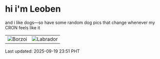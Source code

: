 # hi i'm Leoben

and i like dogs—so have some random dog pics that change whenever my CRON feels like it

|  |  |
|--------|----------|
| ![Borzoi](https://random-dog-vercel.vercel.app/api/random-borzoi?v=1758297063) | ![Labrador](https://random-dog-vercel.vercel.app/api/random-labrador?v=1758297063) |

Last updated: 2025-09-19 23:51 PHT
